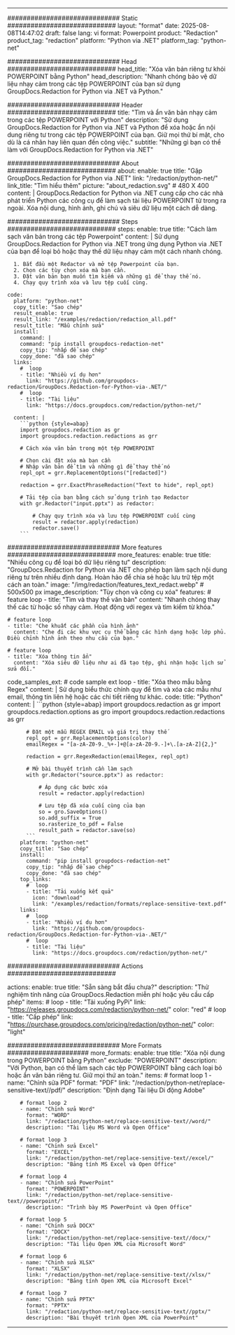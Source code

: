 
---
############################# Static ############################
layout: "format"
date:  2025-08-08T14:47:02
draft: false
lang: vi
format: Powerpoint
product: "Redaction"
product_tag: "redaction"
platform: "Python via .NET"
platform_tag: "python-net"

############################# Head ############################
head_title: "Xóa văn bản riêng tư khỏi POWERPOINT bằng Python"
head_description: "Nhanh chóng bảo vệ dữ liệu nhạy cảm trong các tệp POWERPOINT của bạn sử dụng GroupDocs.Redaction for Python via .NET và Python."

############################# Header ############################
title: "Tìm và ẩn văn bản nhạy cảm trong các tệp POWERPOINT với Python" 
description: "Sử dụng GroupDocs.Redaction for Python via .NET và Python để xóa hoặc ẩn nội dung riêng tư trong các tệp POWERPOINT của bạn. Giữ mọi thứ bí mật, cho dù là cá nhân hay liên quan đến công việc."
subtitle: "Những gì bạn có thể làm với GroupDocs.Redaction for Python via .NET" 

############################# About ############################
about:
    enable: true
    title: "Gặp GroupDocs.Redaction for Python via .NET"
    link: "/redaction/python-net/"
    link_title: "Tìm hiểu thêm"
    picture: "about_redaction.svg" # 480 X 400
    content: |
       GroupDocs.Redaction for Python via .NET cung cấp cho các nhà phát triển Python các công cụ để làm sạch tài liệu POWERPOINT từ trong ra ngoài. Xóa nội dung, hình ảnh, ghi chú và siêu dữ liệu một cách dễ dàng.

############################# Steps ############################
steps:
    enable: true
    title: "Cách làm sạch văn bản trong các tệp Powerpoint"
    content: |
      Sử dụng GroupDocs.Redaction for Python via .NET trong ứng dụng Python via .NET của bạn để loại bỏ hoặc thay thế dữ liệu nhạy cảm một cách nhanh chóng.
      
      1. Bắt đầu một Redactor và mở tệp Powerpoint của bạn.
      2. Chọn các tùy chọn xóa mà bạn cần.
      3. Đặt văn bản bạn muốn tìm kiếm và những gì để thay thế nó.
      4. Chạy quy trình xóa và lưu tệp cuối cùng.
   
    code:
      platform: "python-net"
      copy_title: "Sao chép"
      result_enable: true
      result_link: "/examples/redaction/redaction_all.pdf"
      result_title: "Mẫu chỉnh sửa"
      install:
        command: |
        command: "pip install groupdocs-redaction-net"
        copy_tip: "nhấp để sao chép"
        copy_done: "đã sao chép"
      links:
        #  loop
        - title: "Nhiều ví dụ hơn"
          link: "https://github.com/groupdocs-redaction/GroupDocs.Redaction-for-Python-via-.NET/"
        #  loop
        - title: "Tài liệu"
          link: "https://docs.groupdocs.com/redaction/python-net/"
          
      content: |
        ```python {style=abap}
        import groupdocs.redaction as gr
        import groupdocs.redaction.redactions as grr

        # Cách xóa văn bản trong một tệp POWERPOINT

        # Chọn cài đặt xóa mà bạn cần
        # Nhập văn bản để tìm và những gì để thay thế nó
        repl_opt = grr.ReplacementOptions("[redacted]")
                
        redaction = grr.ExactPhraseRedaction("Text to hide", repl_opt)

        # Tải tệp của bạn bằng cách sử dụng trình tạo Redactor
        with gr.Redactor("input.pptx") as redactor:

            # Chạy quy trình xóa và lưu tệp POWERPOINT cuối cùng
            result = redactor.apply(redaction)
            redactor.save()
        ```            


############################# More features ############################
more_features:
  enable: true
  title: "Nhiều công cụ để loại bỏ dữ liệu riêng tư"
  description: "GroupDocs.Redaction for Python via .NET cho phép bạn làm sạch nội dung riêng tư trên nhiều định dạng. Hoàn hảo để chia sẻ hoặc lưu trữ tệp một cách an toàn."
  image: "/img/redaction/features_text_redact.webp" # 500x500 px
  image_description: "Tùy chọn và công cụ xóa"
  features:
    # feature loop
    - title: "Tìm và thay thế văn bản"
      content: "Nhanh chóng thay thế các từ hoặc số nhạy cảm. Hoạt động với regex và tìm kiếm từ khóa."

    # feature loop
    - title: "Che khuất các phần của hình ảnh"
      content: "Che đi các khu vực cụ thể bằng các hình dạng hoặc lớp phủ. Điều chỉnh hình ảnh theo nhu cầu của bạn."

    # feature loop
    - title: "Xóa thông tin ẩn"
      content: "Xóa siêu dữ liệu như ai đã tạo tệp, ghi nhận hoặc lịch sử sửa đổi."
      
  code_samples_ext:
    # code sample ext loop
    - title: "Xóa theo mẫu bằng Regex"
      content: |
        Sử dụng biểu thức chính quy để tìm và xóa các mẫu như email, thông tin liên hệ hoặc các chi tiết riêng tư khác.
      code:
        title: "Python"
        content: |
          ```python {style=abap}
          import groupdocs.redaction as gr
          import groupdocs.redaction.options as gro
          import groupdocs.redaction.redactions as grr

          # Đặt một mẫu REGEX EMAIL và giá trị thay thế
          repl_opt = grr.ReplacementOptions(color)
          emailRegex = "[a-zA-Z0-9._%+-]+@[a-zA-Z0-9.-]+\.[a-zA-Z]{2,}"

          redaction = grr.RegexRedaction(emailRegex, repl_opt)

          # Mở bài thuyết trình cần làm sạch
          with gr.Redactor("source.pptx") as redactor:

              # Áp dụng các bước xóa
              result = redactor.apply(redaction)

              # Lưu tệp đã xóa cuối cùng của bạn
              so = gro.SaveOptions()
              so.add_suffix = True
              so.rasterize_to_pdf = False
              result_path = redactor.save(so)
          ```
        platform: "python-net"
        copy_title: "Sao chép"
        install:
          command: "pip install groupdocs-redaction-net"
          copy_tip: "nhấp để sao chép"
          copy_done: "đã sao chép"
        top_links:
          #  loop
          - title: "Tải xuống kết quả"
            icon: "download"
            link: "/examples/redaction/formats/replace-sensitive-text.pdf"
        links:
          #  loop
          - title: "Nhiều ví dụ hơn"
            link: "https://github.com/groupdocs-redaction/GroupDocs.Redaction-for-Python-via-.NET/"
          #  loop
          - title: "Tài liệu"
            link: "https://docs.groupdocs.com/redaction/python-net/"


############################# Actions ############################

actions:
  enable: true
  title: "Sẵn sàng bắt đầu chưa?"
  description: "Thử nghiệm tính năng của GroupDocs.Redaction miễn phí hoặc yêu cầu cấp phép"
  items:
    #  loop
    - title: "Tải xuống PyPi"
      link: "https://releases.groupdocs.com/redaction/python-net/"
      color: "red"
        #  loop
    - title: "Cấp phép"
      link: "https://purchase.groupdocs.com/pricing/redaction/python-net/"
      color: "light"


############################# More Formats #####################
more_formats:
    enable: true
    title: "Xóa nội dung trong POWERPOINT bằng Python"
    exclude: "POWERPOINT"
    description: "Với Python, bạn có thể làm sạch các tệp POWERPOINT bằng cách loại bỏ hoặc ẩn văn bản riêng tư. Giữ mọi thứ an toàn."
    items: 
        # format loop 1
        - name: "Chỉnh sửa PDF"
          format: "PDF"
          link: "/redaction/python-net/replace-sensitive-text//pdf/"
          description: "Định dạng Tài liệu Di động Adobe"

        # format loop 2
        - name: "Chỉnh sửa Word"
          format: "WORD"
          link: "/redaction/python-net/replace-sensitive-text//word/"
          description: "Tài liệu MS Word và Open Office"
          
        # format loop 3
        - name: "Chỉnh sửa Excel"
          format: "EXCEL"
          link: "/redaction/python-net/replace-sensitive-text//excel/"
          description: "Bảng tính MS Excel và Open Office"

        # format loop 4
        - name: "Chỉnh sửa PowerPoint"
          format: "POWERPOINT"
          link: "/redaction/python-net/replace-sensitive-text//powerpoint/"
          description: "Trình bày MS PowerPoint và Open Office"

        # format loop 5
        - name: "Chỉnh sửa DOCX"
          format: "DOCX"
          link: "/redaction/python-net/replace-sensitive-text//docx/"
          description: "Tài liệu Open XML của Microsoft Word"
          
        # format loop 6
        - name: "Chỉnh sửa XLSX"
          format: "XLSX"
          link: "/redaction/python-net/replace-sensitive-text//xlsx/"
          description: "Bảng tính Open XML của Microsoft Excel"
          
        # format loop 7
        - name: "Chỉnh sửa PPTX"
          format: "PPTX"
          link: "/redaction/python-net/replace-sensitive-text//pptx/"
          description: "Bài thuyết trình Open XML của PowerPoint"


---